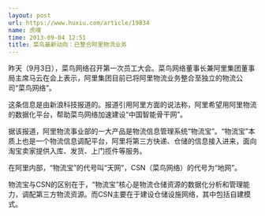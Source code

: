 ```yaml
---
layout: post
url: https://www.huxiu.com/article/19834
name: 虎嗅
time: 2013-09-04 12:51
title: 菜鸟最新动向：已整合阿里物流业务
---
```

昨天（9月3日），菜鸟网络召开第一次员工大会。菜鸟网络董事长兼阿里集团董事局主席马云在会上表示，阿里集团目前已将阿里物流业务整合至独立的物流公司“菜鸟网络”。

这条信息是由新浪科技报道的。报道引用阿里方面的说法称，阿里希望用阿里物流的数据化平台，帮助菜鸟网络加速建设“中国智能骨干网”。

据该报道，阿里物流事业部的一大产品是物流信息管理系统“物流宝”。“物流宝”本质上也是一个物流信息调配平台，阿里将第三方快递、仓储的信息接入进来，面向淘宝卖家提供入库、发货、上门揽件等服务。

在阿里内部，“物流宝”的代号叫“天网”，CSN（菜鸟网络）的代号为“地网”。

物流宝与CSN的区别在于，“物流宝”核心是物流仓储资源的数据化分析和管理能力，调配第三方物流资源。而CSN主要在于建设仓储设施网络，其中包括自建模式。

